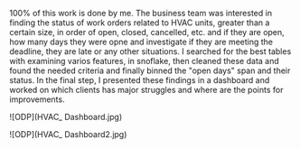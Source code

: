 100% of this work is done by me.
The business team was interested in finding the status of work orders related to HVAC units, greater than a certain size, in order of open, closed, cancelled, etc. and if they are open, how many days they were opne and investigate if they are meeting the deadline, they are late or any other situations.
I searched for the best tables with examining varios features, in snoflake, then cleaned these data and found the needed criteria and finally binned the "open days" span and their status.
In the final step, I presented these findings in a dashboard and worked on which clients has major struggles and where are the points for improvements.


![ODP](HVAC_ Dashboard.jpg)

![ODP](HVAC_ Dashboard2.jpg)
